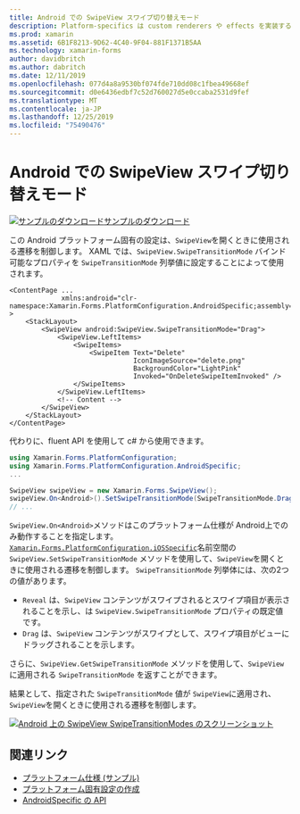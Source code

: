 ```yaml
---
title: Android での SwipeView スワイプ切り替えモード
description: Platform-specifics は custom renderers や effects を実装することなく、特定のプラットフォーム上でのみ利用できる機能の使用を可能にします。 この記事では、SwipeView を開くときに使用される遷移を制御する Android プラットフォーム固有のを使用する方法について説明します。
ms.prod: xamarin
ms.assetid: 6B1F8213-9D62-4C40-9F04-881F1371B5AA
ms.technology: xamarin-forms
author: davidbritch
ms.author: dabritch
ms.date: 12/11/2019
ms.openlocfilehash: 077d4a8a9530bf074fde710dd08c1fbea49668ef
ms.sourcegitcommit: d0e6436edbf7c52d760027d5e0ccaba2531d9fef
ms.translationtype: MT
ms.contentlocale: ja-JP
ms.lasthandoff: 12/25/2019
ms.locfileid: "75490476"
---
```

# <a name="swipeview-swipe-transition-mode-on-android"></a>Android での SwipeView スワイプ切り替えモード

[![サンプルのダウンロード](~/media/shared/download.png)サンプルのダウンロード](https://docs.microsoft.com/samples/xamarin/xamarin-forms-samples/userinterface-platformspecifics)

この Android プラットフォーム固有の設定は、`SwipeView`を開くときに使用される遷移を制御します。 XAML では、`SwipeView.SwipeTransitionMode` バインド可能なプロパティを `SwipeTransitionMode` 列挙値に設定することによって使用されます。

```xaml
<ContentPage ...
             xmlns:android="clr-namespace:Xamarin.Forms.PlatformConfiguration.AndroidSpecific;assembly=Xamarin.Forms.Core" >
    <StackLayout>
        <SwipeView android:SwipeView.SwipeTransitionMode="Drag">
            <SwipeView.LeftItems>
                <SwipeItems>
                    <SwipeItem Text="Delete"
                               IconImageSource="delete.png"
                               BackgroundColor="LightPink"
                               Invoked="OnDeleteSwipeItemInvoked" />
                </SwipeItems>
            </SwipeView.LeftItems>
            <!-- Content -->
        </SwipeView>
    </StackLayout>
</ContentPage>
```

代わりに、fluent API を使用して c# から使用できます。

```csharp
using Xamarin.Forms.PlatformConfiguration;
using Xamarin.Forms.PlatformConfiguration.AndroidSpecific;
...

SwipeView swipeView = new Xamarin.Forms.SwipeView();
swipeView.On<Android>().SetSwipeTransitionMode(SwipeTransitionMode.Drag);
// ...
```

`SwipeView.On<Android>`メソッドはこのプラットフォーム仕様が Android上でのみ動作することを指定します。 [`Xamarin.Forms.PlatformConfiguration.iOSSpecific`](xref:Xamarin.Forms.PlatformConfiguration.iOSSpecific)名前空間の `SwipeView.SetSwipeTransitionMode` メソッドを使用して、`SwipeView`を開くときに使用される遷移を制御します。 `SwipeTransitionMode` 列挙体には、次の2つの値があります。

- `Reveal` は、`SwipeView` コンテンツがスワイプされるとスワイプ項目が表示されることを示し、は `SwipeView.SwipeTransitionMode` プロパティの既定値です。
- `Drag` は、`SwipeView` コンテンツがスワイプとして、スワイプ項目がビューにドラッグされることを示します。

さらに、`SwipeView.GetSwipeTransitionMode` メソッドを使用して、`SwipeView`に適用される `SwipeTransitionMode` を返すことができます。

結果として、指定された `SwipeTransitionMode` 値が `SwipeView`に適用され、`SwipeView`を開くときに使用される遷移を制御します。

[![Android 上の SwipeView SwipeTransitionModes のスクリーンショット](swipeview-swipetransitionmode-images/swipetransitionmode.png "Android での SwipeTransitionModes")](swipeview-swipetransitionmode-images/swipetransitionmode-large.png#lightbox "Android での SwipeTransitionModes")

## <a name="related-links"></a>関連リンク

- [プラットフォーム仕様 (サンプル)](https://docs.microsoft.com/samples/xamarin/xamarin-forms-samples/userinterface-platformspecifics)
- [プラットフォーム固有設定の作成](~/xamarin-forms/platform/platform-specifics/index.md#creating-platform-specifics)
- [AndroidSpecific の API](xref:Xamarin.Forms.PlatformConfiguration.AndroidSpecific)
